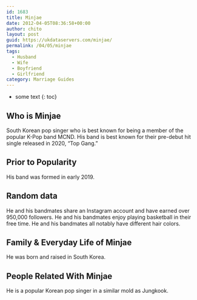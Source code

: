 ```yaml
---
id: 1683
title: Minjae
date: 2012-04-05T08:36:58+00:00
author: chito
layout: post
guid: https://ukdataservers.com/minjae/
permalink: /04/05/minjae
tags:
  - Husband
  - Wife
  - Boyfriend
  - Girlfriend
category: Marriage Guides
---
```


* some text
{: toc}
          
          
## Who is  Minjae
                  
                  
                  
South Korean pop singer who is best known for being a member of the popular K-Pop band MCND. His band is best known for their pre-debut hit single released in 2020, &#8220;Top Gang.&#8221; 
                  
                
                
                
## Prior to Popularity 
                  
                  
                  
His band was formed in early 2019.
                  
                
                
                
## Random data 
                  
                  
                  
He and his bandmates share an Instagram account and have earned over 950,000 followers. He and his bandmates enjoy playing basketball in their free time. He and his bandmates all notably have different hair colors. 
                  
                
                
                
## Family & Everyday Life of Minjae
                  
                  
                  
He was born and raised in South Korea.
                  
                
                
                
## People Related With  Minjae
                  
                  
                  
He is a popular Korean pop singer in a similar mold as Jungkook.
                  
                
              
            
          
          
          
    
    
  
